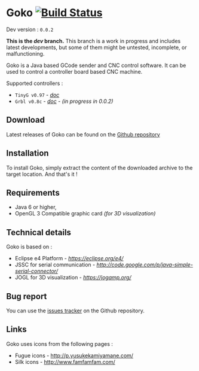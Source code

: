 # Goko [![Build Status](https://travis-ci.org/cncgoko/Goko.svg?branch=dev)](https://travis-ci.org/cncgoko/Goko)

Dev version  : ```0.0.2```

**This is the *dev* branch.**  This branch is a work in progress and includes latest developments, but some of them might be untested, incomplete, or malfunctioning.

Goko is a Java based GCode sender and CNC control software. It can be used to control a controller board based CNC machine. 

Supported controllers :
 - ```TinyG v0.97``` - *[doc](https://github.com/synthetos/TinyG/wiki)* 
 - ```Grbl v0.8c``` - *[doc](https://github.com/synthetos/TinyG/wiki)* - *(in progress in 0.0.2)*
  
Download
--------
Latest releases of Goko can be found on the [Github repository](https://github.com/cncgoko/Goko/releases) 

Installation
------------
To install Goko, simply extract the content of the downloaded archive to the target location. And that's it !

Requirements
------------
- Java 6 or higher,
- OpenGL 3 Compatible graphic card *(for 3D visualization)*
 
Technical details
-----------------
Goko is based on :
- Eclipse e4 Platform - *https://eclipse.org/e4/*
- JSSC for serial communication - *http://code.google.com/p/java-simple-serial-connector/*
- JOGL for 3D visualization - *https://jogamp.org/*

Bug report
----------
You can use the [issues tracker](https://github.com/cncgoko/Goko/issues) on the Github repository.  

Links
-----
Goko uses icons from the following pages :
- Fugue icons  - http://p.yusukekamiyamane.com/
- Silk icons - http://www.famfamfam.com/

